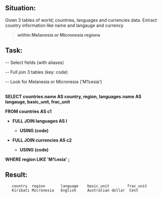 ## Situation:
Given 3 tables of world; countries, languages and currencies data.
Extract country information like name and langauge and currency 
> **within Melanesia or Micronesia regions**

## Task:
-- Select fields (with aliases)<p>
-- Full join 3 tables (key: code) <p>
-- Look for Melanesia or Micronesia ('M%esia') <p>     
<b>SELECT countries.name AS country, region, languages.name AS langauge,
       basic_unit, frac_unit<p>

FROM countries AS c1<p>

   * FULL JOIN languages AS l 
       
        * USING (code) 
           
   * FULL JOIN currencies AS c2
          
        * USING (code) 
             
       
WHERE region LIKE 'M%esia' ;</b>

## Result:
       country	region	     language	 basic_unit	       frac_unit
       Kiribati	Micronesia   English	 Australian dollar	Cent

